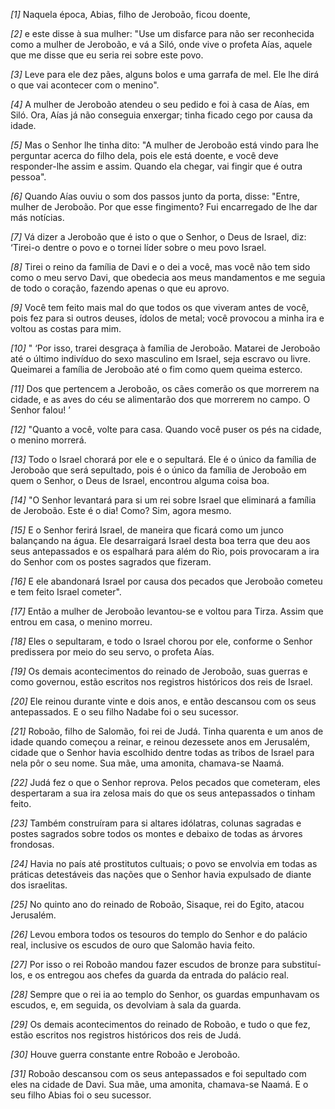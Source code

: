 *[1]* Naquela época, Abias, filho de Jeroboão, ficou doente,

*[2]* e este disse à sua mulher: "Use um disfarce para não ser reconhecida como a mulher de Jeroboão, e vá a Siló, onde vive o profeta Aías, aquele que me disse que eu seria rei sobre este povo.

*[3]* Leve para ele dez pães, alguns bolos e uma garrafa de mel. Ele lhe dirá o que vai acontecer com o menino".

*[4]* A mulher de Jeroboão atendeu o seu pedido e foi à casa de Aías, em Siló. Ora, Aías já não conseguia enxergar; tinha ficado cego por causa da idade.

*[5]* Mas o Senhor lhe tinha dito: "A mulher de Jeroboão está vindo para lhe perguntar acerca do filho dela, pois ele está doente, e você deve responder-lhe assim e assim. Quando ela chegar, vai fingir que é outra pessoa".

*[6]* Quando Aías ouviu o som dos passos junto da porta, disse: "Entre, mulher de Jeroboão. Por que esse fingimento? Fui encarregado de lhe dar más notícias.

*[7]* Vá dizer a Jeroboão que é isto o que o Senhor, o Deus de Israel, diz: ‘Tirei-o dentre o povo e o tornei líder sobre o meu povo Israel.

*[8]* Tirei o reino da família de Davi e o dei a você, mas você não tem sido como o meu servo Davi, que obedecia aos meus mandamentos e me seguia de todo o coração, fazendo apenas o que eu aprovo.

*[9]* Você tem feito mais mal do que todos os que viveram antes de você, pois fez para si outros deuses, ídolos de metal; você provocou a minha ira e voltou as costas para mim.

*[10]* " ‘Por isso, trarei desgraça à família de Jeroboão. Matarei de Jeroboão até o último indivíduo do sexo masculino em Israel, seja escravo ou livre. Queimarei a família de Jeroboão até o fim como quem queima esterco.

*[11]* Dos que pertencem a Jeroboão, os cães comerão os que morrerem na cidade, e as aves do céu se alimentarão dos que morrerem no campo. O Senhor falou! ’

*[12]* "Quanto a você, volte para casa. Quando você puser os pés na cidade, o menino morrerá.

*[13]* Todo o Israel chorará por ele e o sepultará. Ele é o único da família de Jeroboão que será sepultado, pois é o único da família de Jeroboão em quem o Senhor, o Deus de Israel, encontrou alguma coisa boa.

*[14]* "O Senhor levantará para si um rei sobre Israel que eliminará a família de Jeroboão. Este é o dia! Como? Sim, agora mesmo.

*[15]* E o Senhor ferirá Israel, de maneira que ficará como um junco balançando na água. Ele desarraigará Israel desta boa terra que deu aos seus antepassados e os espalhará para além do Rio, pois provocaram a ira do Senhor com os postes sagrados que fizeram.

*[16]* E ele abandonará Israel por causa dos pecados que Jeroboão cometeu e tem feito Israel cometer".

*[17]* Então a mulher de Jeroboão levantou-se e voltou para Tirza. Assim que entrou em casa, o menino morreu.

*[18]* Eles o sepultaram, e todo o Israel chorou por ele, conforme o Senhor predissera por meio do seu servo, o profeta Aías.

*[19]* Os demais acontecimentos do reinado de Jeroboão, suas guerras e como governou, estão escritos nos registros históricos dos reis de Israel.

*[20]* Ele reinou durante vinte e dois anos, e então descansou com os seus antepassados. E o seu filho Nadabe foi o seu sucessor.

*[21]* Roboão, filho de Salomão, foi rei de Judá. Tinha quarenta e um anos de idade quando começou a reinar, e reinou dezessete anos em Jerusalém, cidade que o Senhor havia escolhido dentre todas as tribos de Israel para nela pôr o seu nome. Sua mãe, uma amonita, chamava-se Naamá.

*[22]* Judá fez o que o Senhor reprova. Pelos pecados que cometeram, eles despertaram a sua ira zelosa mais do que os seus antepassados o tinham feito.

*[23]* Também construíram para si altares idólatras, colunas sagradas e postes sagrados sobre todos os montes e debaixo de todas as árvores frondosas.

*[24]* Havia no país até prostitutos cultuais; o povo se envolvia em todas as práticas detestáveis das nações que o Senhor havia expulsado de diante dos israelitas.

*[25]* No quinto ano do reinado de Roboão, Sisaque, rei do Egito, atacou Jerusalém.

*[26]* Levou embora todos os tesouros do templo do Senhor e do palácio real, inclusive os escudos de ouro que Salomão havia feito.

*[27]* Por isso o rei Roboão mandou fazer escudos de bronze para substituí-los, e os entregou aos chefes da guarda da entrada do palácio real.

*[28]* Sempre que o rei ia ao templo do Senhor, os guardas empunhavam os escudos, e, em seguida, os devolviam à sala da guarda.

*[29]* Os demais acontecimentos do reinado de Roboão, e tudo o que fez, estão escritos nos registros históricos dos reis de Judá.

*[30]* Houve guerra constante entre Roboão e Jeroboão.

*[31]* Roboão descansou com os seus antepassados e foi sepultado com eles na cidade de Davi. Sua mãe, uma amonita, chamava-se Naamá. E o seu filho Abias foi o seu sucessor.

